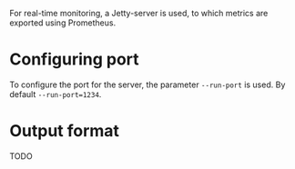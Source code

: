 For real-time monitoring, a Jetty-server is used, to which metrics are exported using Prometheus.
# Configuring port
To configure the port for the server, the parameter `--run-port` is used. By default `--run-port=1234`.
# Output format
TODO

